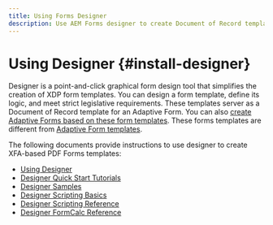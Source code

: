 ```yaml
---
title: Using Forms Designer
description: Use AEM Forms designer to create Document of Record templates.  
---
```

# Using Designer {#install-designer}

Designer is a point-and-click graphical form design tool that simplifies the creation of XDP form templates. You can design a form template, define its logic, and meet strict legislative requirements. These templates server as a Document of Record template for an Adaptive Form. You can also [create Adaptive Forms based on these form templates](creating-adaptive-form.md#create-an-adaptive-form-based-on-xml-or-json-schema). These forms templates are different from [Adaptive Form templates](template-editor.md). 

The following documents provide instructions to use designer to create XFA-based PDF Forms templates:
+ [Using Designer](assets/using-designer.pdf)
+ [Designer Quick Start Tutorials](assets/designer-quickstart.pdf)
+ [Designer Samples](assets/designer-samples.pdf)
+ [Designer Scripting Basics](assets/scripting-basics.pdf)
+ [Designer Scripting Reference](assets/scripting-reference.pdf)
+ [Designer FormCalc Reference](assets/formcalc-reference.pdf)